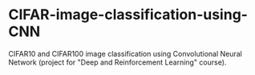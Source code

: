 # CIFAR-image-classification-using-CNN
CIFAR10 and CIFAR100 image classification using Convolutional Neural Network (project for "Deep and Reinforcement Learning" course).
